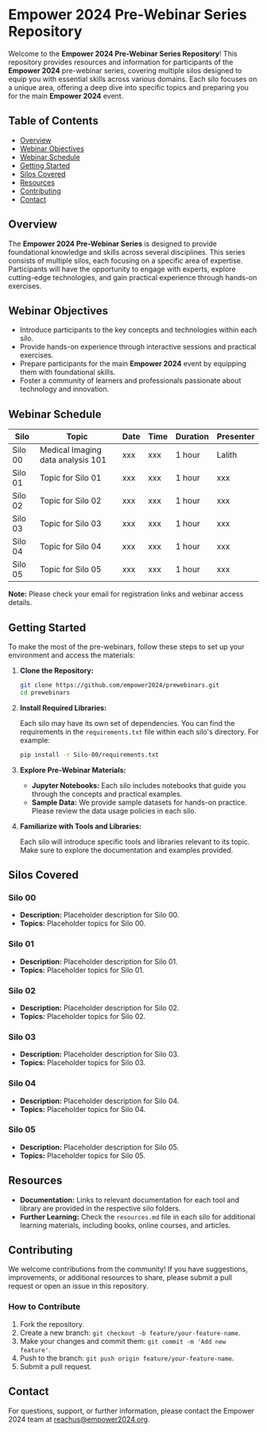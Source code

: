# Empower 2024 Pre-Webinar Series Repository

Welcome to the **Empower 2024 Pre-Webinar Series Repository**! This repository provides resources and information for participants of the **Empower 2024** pre-webinar series, covering multiple silos designed to equip you with essential skills across various domains. Each silo focuses on a unique area, offering a deep dive into specific topics and preparing you for the main **Empower 2024** event.

## Table of Contents

- [Overview](#overview)
- [Webinar Objectives](#webinar-objectives)
- [Webinar Schedule](#webinar-schedule)
- [Getting Started](#getting-started)
- [Silos Covered](#silos-covered)
- [Resources](#resources)
- [Contributing](#contributing)
- [Contact](#contact)

## Overview

The **Empower 2024 Pre-Webinar Series** is designed to provide foundational knowledge and skills across several disciplines. This series consists of multiple silos, each focusing on a specific area of expertise. Participants will have the opportunity to engage with experts, explore cutting-edge technologies, and gain practical experience through hands-on exercises.

## Webinar Objectives

- Introduce participants to the key concepts and technologies within each silo.
- Provide hands-on experience through interactive sessions and practical exercises.
- Prepare participants for the main **Empower 2024** event by equipping them with foundational skills.
- Foster a community of learners and professionals passionate about technology and innovation.

## Webinar Schedule

| Silo           | Topic                                | Date | Time | Duration | Presenter |
|----------------|--------------------------------------|------|------|----------|-----------|
| Silo 00        | Medical Imaging data analysis 101                   | xxx  | xxx  | 1 hour   | Lalith       |
| Silo 01        | Topic for Silo 01                    | xxx  | xxx  | 1 hour   | xxx       |
| Silo 02        | Topic for Silo 02                    | xxx  | xxx  | 1 hour   | xxx       |
| Silo 03        | Topic for Silo 03                    | xxx  | xxx  | 1 hour   | xxx       |
| Silo 04        | Topic for Silo 04                    | xxx  | xxx  | 1 hour   | xxx       |
| Silo 05        | Topic for Silo 05                    | xxx  | xxx  | 1 hour   | xxx       |

**Note:** Please check your email for registration links and webinar access details.

## Getting Started

To make the most of the pre-webinars, follow these steps to set up your environment and access the materials:

1. **Clone the Repository:**

   ```bash
   git clone https://github.com/empower2024/prewebinars.git
   cd prewebinars
   ```

2. **Install Required Libraries:**

   Each silo may have its own set of dependencies. You can find the requirements in the `requirements.txt` file within each silo's directory. For example:

   ```bash
   pip install -r Silo-00/requirements.txt
   ```

3. **Explore Pre-Webinar Materials:**

   - **Jupyter Notebooks:** Each silo includes notebooks that guide you through the concepts and practical examples.
   - **Sample Data:** We provide sample datasets for hands-on practice. Please review the data usage policies in each silo.

4. **Familiarize with Tools and Libraries:**

   Each silo will introduce specific tools and libraries relevant to its topic. Make sure to explore the documentation and examples provided.

## Silos Covered

### Silo 00
- **Description:** Placeholder description for Silo 00.
- **Topics:** Placeholder topics for Silo 00.

### Silo 01
- **Description:** Placeholder description for Silo 01.
- **Topics:** Placeholder topics for Silo 01.

### Silo 02
- **Description:** Placeholder description for Silo 02.
- **Topics:** Placeholder topics for Silo 02.

### Silo 03
- **Description:** Placeholder description for Silo 03.
- **Topics:** Placeholder topics for Silo 03.

### Silo 04
- **Description:** Placeholder description for Silo 04.
- **Topics:** Placeholder topics for Silo 04.

### Silo 05
- **Description:** Placeholder description for Silo 05.
- **Topics:** Placeholder topics for Silo 05.

## Resources

- **Documentation:** Links to relevant documentation for each tool and library are provided in the respective silo folders.
- **Further Learning:** Check the `resources.md` file in each silo for additional learning materials, including books, online courses, and articles.

## Contributing

We welcome contributions from the community! If you have suggestions, improvements, or additional resources to share, please submit a pull request or open an issue in this repository.

### How to Contribute

1. Fork the repository.
2. Create a new branch: `git checkout -b feature/your-feature-name`.
3. Make your changes and commit them: `git commit -m 'Add new feature'`.
4. Push to the branch: `git push origin feature/your-feature-name`.
5. Submit a pull request.

## Contact

For questions, support, or further information, please contact the Empower 2024 team at [reachus@empower2024.org](mailto:reachus@empower2024.org).

